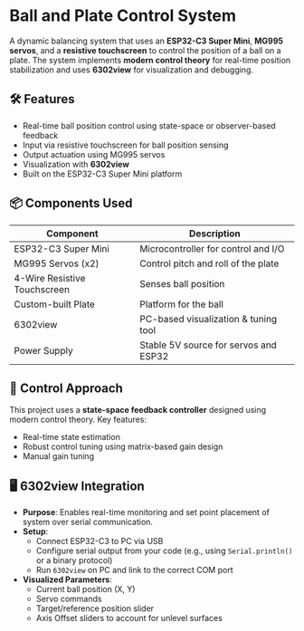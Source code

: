 # Ball and Plate Control System

A dynamic balancing system that uses an **ESP32-C3 Super Mini**, **MG995 servos**, and a **resistive touchscreen** to control the position of a ball on a plate. The system implements **modern control theory** for real-time position stabilization and uses **6302view** for visualization and debugging.

## 🛠️ Features

- Real-time ball position control using state-space or observer-based feedback
- Input via resistive touchscreen for ball position sensing
- Output actuation using MG995 servos
- Visualization with **6302view**
- Built on the ESP32-C3 Super Mini platform

## 📦 Components Used

| Component              | Description                                |
|------------------------|--------------------------------------------|
| ESP32-C3 Super Mini    | Microcontroller for control and I/O        |
| MG995 Servos (x2)      | Control pitch and roll of the plate        |
| 4-Wire Resistive Touchscreen | Senses ball position                  |
| Custom-built Plate     | Platform for the ball                      |
| 6302view               | PC-based visualization & tuning tool       |
| Power Supply           | Stable 5V source for servos and ESP32      |

## 📐 Control Approach

This project uses a **state-space feedback controller** designed using modern control theory. Key features:
- Real-time state estimation
- Robust control tuning using matrix-based gain design
- Manual gain tuning

## 🖥️ 6302view Integration

- **Purpose**: Enables real-time monitoring and set point placement of system over serial communication.
- **Setup**:
  - Connect ESP32-C3 to PC via USB
  - Configure serial output from your code (e.g., using `Serial.println()` or a binary protocol)
  - Run `6302view` on PC and link to the correct COM port
- **Visualized Parameters**:
  - Current ball position (X, Y)
  - Servo commands
  - Target/reference position slider
  - Axis Offset sliders to account for unlevel surfaces
    